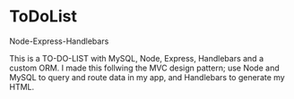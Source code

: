 # ToDoList
Node-Express-Handlebars

This is a TO-DO-LIST with MySQL, Node, Express, Handlebars and a custom ORM. I made this follwing the MVC design pattern; use Node and MySQL to query and route data in my app, and Handlebars to generate my HTML.
